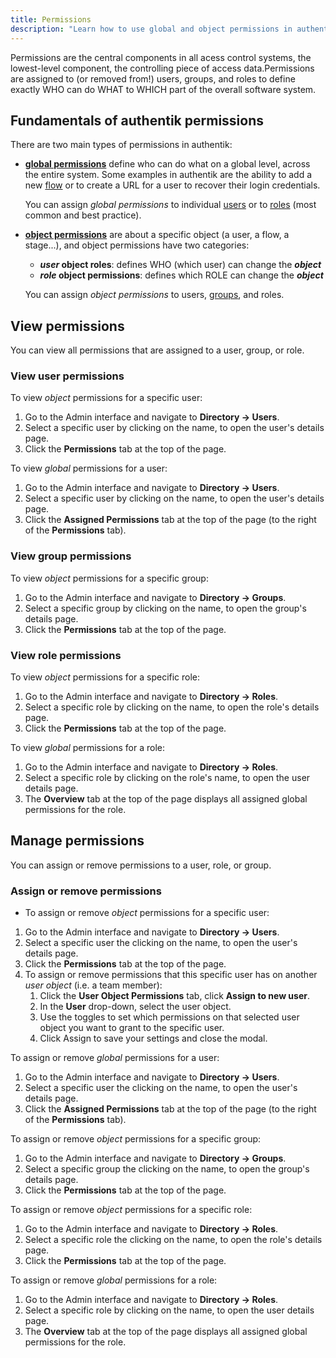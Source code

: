 ```yaml
---
title: Permissions
description: "Learn how to use global and object permissions in authentik."
---
```


Permissions are the central components in all acess control systems, the lowest-level component, the controlling piece of access data.Permissions are assigned to (or removed from!) users, groups, and roles to define exactly WHO can do WHAT to WHICH part of the overall software system.

## Fundamentals of authentik permissions

There are two main types of permissions in authentik:

-   [**global permissions**](#global-permissions) define who can do what on a global level, across the entire system. Some examples in authentik are the ability to add a new [flow](../../flow/index.md) or to create a URL for a user to recover their login credentials.

    You can assign _global permissions_ to individual [users](../user/index.mdx) or to [roles](../roles/index.mdx) (most common and best practice).

-   [**object permissions**](#object-permissions) are about a specific object (a user, a flow, a stage...), and object permissions have two categories:

    -   **_user_ object roles**: defines WHO (which user) can change the **_object_**
    -   **_role_ object permissions**: defines which ROLE can change the **_object_**

    You can assign _object permissions_ to users, [groups](../group.md), and roles.

## View permissions

You can view all permissions that are assigned to a user, group, or role.

### View user permissions

To view _object_ permissions for a specific user:

1. Go to the Admin interface and navigate to **Directory -> Users**.
2. Select a specific user by clicking on the name, to open the user's details page.
3. Click the **Permissions** tab at the top of the page.

To view _global_ permissions for a user:

1. Go to the Admin interface and navigate to **Directory -> Users**.
2. Select a specific user by clicking on the name, to open the user's details page.
3. Click the **Assigned Permissions** tab at the top of the page (to the right of the **Permissions** tab).

### View group permissions

To view _object_ permissions for a specific group:

1. Go to the Admin interface and navigate to **Directory -> Groups**.
2. Select a specific group by clicking on the name, to open the group's details page.
3. Click the **Permissions** tab at the top of the page.

### View role permissions

To view _object_ permissions for a specific role:

1. Go to the Admin interface and navigate to **Directory -> Roles**.
2. Select a specific role by clicking on the name, to open the role's details page.
3. Click the **Permissions** tab at the top of the page.

To view _global_ permissions for a role:

1. Go to the Admin interface and navigate to **Directory -> Roles**.
2. Select a specific role by clicking on the role's name, to open the user details page.
3. The **Overview** tab at the top of the page displays all assigned global permissions for the role.

## Manage permissions

You can assign or remove permissions to a user, role, or group.

### Assign or remove permissions

*   To assign or remove _object_ permissions for a specific user:

1. Go to the Admin interface and navigate to **Directory -> Users**.
2. Select a specific user the clicking on the name, to open the user's details page.
3. Click the **Permissions** tab at the top of the page.
4. To assign or remove permissions that this specific user has on another _user object_ (i.e. a team member):
    1.  Click the **User Object Permissions** tab, click **Assign to new user**.
    2.  In the **User** drop-down, select the user object.
    3.  Use the toggles to set which permissions on that selected user object you want to grant to the specific user.
    4.  Click Assign to save your settings and close the modal.

To assign or remove _global_ permissions for a user:

1. Go to the Admin interface and navigate to **Directory -> Users**.
2. Select a specific user the clicking on the name, to open the user's details page.
3. Click the **Assigned Permissions** tab at the top of the page (to the right of the **Permissions** tab).

To assign or remove _object_ permissions for a specific group:

1. Go to the Admin interface and navigate to **Directory -> Groups**.
2. Select a specific group the clicking on the name, to open the group's details page.
3. Click the **Permissions** tab at the top of the page.

To assign or remove _object_ permissions for a specific role:

1. Go to the Admin interface and navigate to **Directory -> Roles**.
2. Select a specific role the clicking on the name, to open the role's details page.
3. Click the **Permissions** tab at the top of the page.

To assign or remove _global_ permissions for a role:

1. Go to the Admin interface and navigate to **Directory -> Roles**.
2. Select a specific role by clicking on the name, to open the user details page.
3. The **Overview** tab at the top of the page displays all assigned global permissions for the role.


